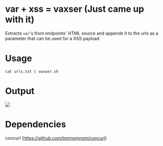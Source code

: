 # var + xss = vaxser (Just came up with it)

Extracts `var`'s from endpoints' HTML source and appends it to the urls as a parameter that can be used for a XSS payload

# Usage

`cat urls.txt | vaxser.sh`

# Output

![](https://i.imgur.com/YqbbLQU.png)

# Dependencies 

concurl (https://github.com/tomnomnom/concurl)

